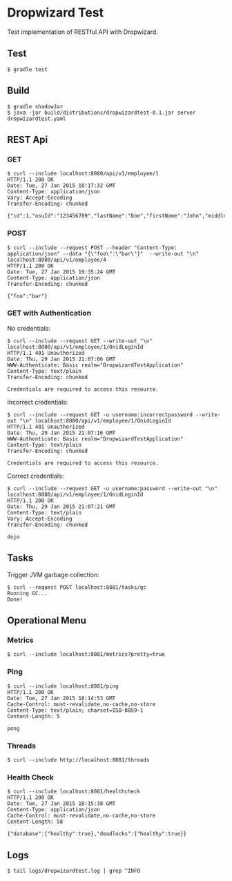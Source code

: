 # Dropwizard Test

Test implementation of RESTful API with Dropwizard.


## Test

    $ gradle test


## Build

    $ gradle shadowJar
    $ java -jar build/distributions/dropwizardtest-0.1.jar server dropwizardtest.yaml


## REST Api

### GET

    $ curl --include localhost:8080/api/v1/employee/1
    HTTP/1.1 200 OK
    Date: Tue, 27 Jan 2015 18:17:32 GMT
    Content-Type: application/json
    Vary: Accept-Encoding
    Transfer-Encoding: chunked
    
    {"id":1,"osuId":"123456789","lastName":"Doe","firstName":"John","middleInitial":"A","onidLoginId":"dojo","emailAddress":"dojo@onid.orst.edu","employeeStatus":"A"}

### POST

    $ curl --include --request POST --header "Content-Type: application/json" --data "{\"foo\":\"bar\"}"  --write-out "\n" localhost:8080/api/v1/employee/4
    HTTP/1.1 200 OK
    Date: Tue, 27 Jan 2015 19:35:24 GMT
    Content-Type: application/json
    Transfer-Encoding: chunked
    
    {"foo":"bar"}

### GET with Authentication

No credentials:

    $ curl --include --request GET --write-out "\n" localhost:8080/api/v1/employee/1/OnidLoginId
    HTTP/1.1 401 Unauthorized
    Date: Thu, 29 Jan 2015 21:07:06 GMT
    WWW-Authenticate: Basic realm="DropwizardTestApplication"
    Content-Type: text/plain
    Transfer-Encoding: chunked
    
    Credentials are required to access this resource.

Incorrect credentials:

    $ curl --include --request GET -u username:incorrectpassword --write-out "\n" localhost:8080/api/v1/employee/1/OnidLoginId
    HTTP/1.1 401 Unauthorized
    Date: Thu, 29 Jan 2015 21:07:16 GMT
    WWW-Authenticate: Basic realm="DropwizardTestApplication"
    Content-Type: text/plain
    Transfer-Encoding: chunked
    
    Credentials are required to access this resource.

Correct credentials:

    $ curl --include --request GET -u username:password --write-out "\n" localhost:8080/api/v1/employee/1/OnidLoginId
    HTTP/1.1 200 OK
    Date: Thu, 29 Jan 2015 21:07:21 GMT
    Content-Type: text/plain
    Vary: Accept-Encoding
    Transfer-Encoding: chunked
    
    dojo


## Tasks

Trigger JVM garbage collection:

    $ curl --request POST localhost:8081/tasks/gc
    Running GC...
    Done!


## Operational Menu

### Metrics

    $ curl --include localhost:8081/metrics?pretty=true
    
### Ping

    $ curl --include localhost:8081/ping
    HTTP/1.1 200 OK
    Date: Tue, 27 Jan 2015 18:14:53 GMT
    Cache-Control: must-revalidate,no-cache,no-store
    Content-Type: text/plain; charset=ISO-8859-1
    Content-Length: 5
    
    pong

### Threads

    $ curl --include http://localhost:8081/threads

### Health Check

    $ curl --include localhost:8081/healthcheck
    HTTP/1.1 200 OK
    Date: Tue, 27 Jan 2015 18:15:38 GMT
    Content-Type: application/json
    Cache-Control: must-revalidate,no-cache,no-store
    Content-Length: 58
    
    {"database":{"healthy":true},"deadlocks":{"healthy":true}}

## Logs

    $ tail logs/dropwizardtest.log | grep ^INFO

